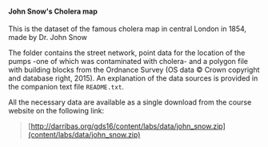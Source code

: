 #### John Snow's Cholera map

This is the dataset of the famous cholera map in central London in 1854, made by Dr. John Snow

The folder contains the street network, point data for the location of the pumps -one of which was contaminated with cholera- and a polygon file with building blocks from the Ordnance Survey (OS data © Crown copyright and database right, 2015). An explanation of the data sources is provided in the companion text file `README.txt`.

All the necessary data are available as a single download from the course website on the following link:

> [http://darribas.org/gds16/content/labs/data/john_snow.zip](content/labs/data/john_snow.zip)



